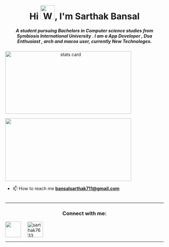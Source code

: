<h1 align="center">Hi <img src="https://raw.githubusercontent.com/nixin72/nixin72/master/wave.gif" 
         alt="Waving hand animated gif"
         height="45"
         width="45" />, I'm Sarthak Bansal</h1>
<h5 align="center">
A student pursuing Bachelors in Computer science studies from Symbiosis International University . I am a App Developer , Dsa Enthusiast , arch and macos user, currently New Technologes. 
</h5>

<a align= "center" href="https://github.com/sarthakbansalgit">
<img alt= "stats card" height="200px" width="400" src="https://github-readme-streak-stats.herokuapp.com/?user=sarthakbansalgit&theme=radical">
</a>
</p>
<img height="200px" width="400" src="https://github-readme-stats.vercel.app/api?username=sarthakbansalgit&count_private=true&theme=radical&show_icons=true" />


- 📫 How to reach me **bansalsarthak711@gmail.com**
<br><br>
<hr>

<h3 align="center">Connect with me:</h3>
<p align="center">

<a href="https://www.linkedin.com/in/sarthak-bansal-11aa83201/" target="blank"><img align="center" src="https://img.icons8.com/cute-clipart/64/000000/linkedin.png" alt="" height="50" width="50" /></a>&nbsp;&nbsp;&nbsp;&nbsp;
<a href="https://www.instagram.com/sarthak7633" target="blank"><img align="center" src="https://img.icons8.com/cute-clipart/64/000000/instagram-new.png" alt="sarthak7633" height="50" width="50" /></a>
</p>

<hr>
